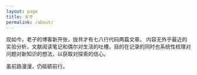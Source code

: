 ```yaml
---
layout: page
title: 关于
permalink: /about/
---
```


现如今，老子的博客新开张，拢共才有七八行代码两篇文章。
内容无外乎最近的实验分析，文献阅读笔记和偶尔对生活的吐槽。目的在记录的同时也系统性梳理对问题对新知识的想法，以获取对探索的信心。

虽前路漫漫，仍砥砺前行。

